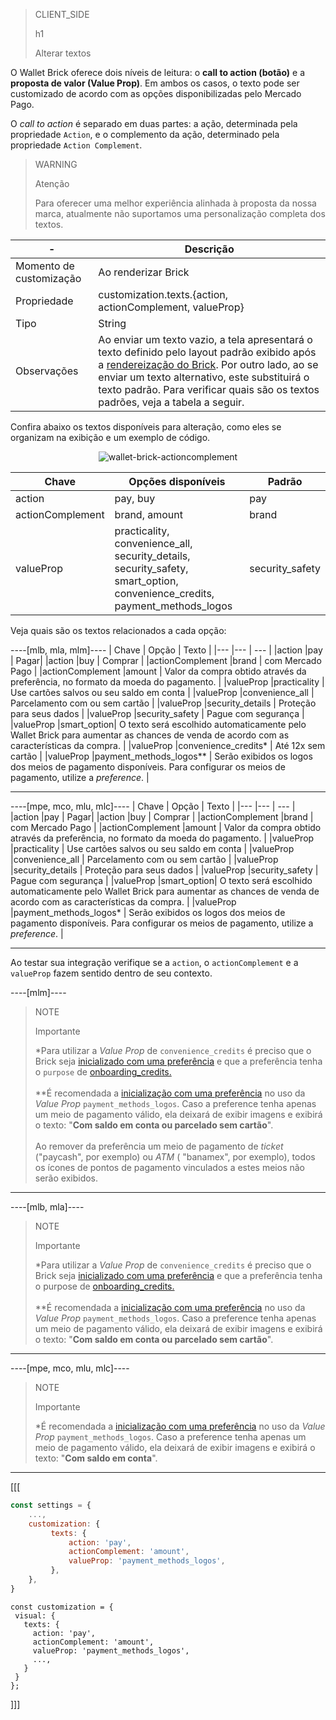 > CLIENT_SIDE
>
> h1
>
> Alterar textos

O Wallet Brick oferece dois níveis de leitura: o **call to action (botão)** e a **proposta de valor (Value Prop)**. Em ambos os casos, o texto pode ser customizado de acordo com as opções disponibilizadas pelo Mercado Pago. 

O _call to action_ é separado em duas partes: a ação, determinada pela propriedade `Action`, e o complemento da ação, determinado pela propriedade `Action Complement`.

> WARNING
>
> Atenção
>
> Para oferecer uma melhor experiência alinhada à proposta da nossa marca, atualmente não suportamos uma personalização completa dos textos.

| - | Descrição |
|--- |--- |
| Momento de customização | Ao renderizar Brick |
| Propriedade | customization.texts.{action, actionComplement, valueProp} |
| Tipo | String |
| Observações | Ao enviar um texto vazio, a tela apresentará o texto definido pelo layout padrão exibido após a [rendereização do Brick](/developers/pt/docs/checkout-bricks/wallet-brick/default-rendering#bookmark_renderizar_o_brick). Por outro lado, ao se enviar um texto alternativo, este substituirá o texto padrão. Para verificar quais são os textos padrões, veja a tabela a seguir.|

Confira abaixo os textos disponíveis para alteração, como eles se organizam na exibição e um exemplo de código.

<center>

![wallet-brick-actioncomplement](checkout-bricks/wallet-brick-actioncomplement-pt.png)

</center>

| Chave | Opções disponíveis | Padrão |
|--- |--- | --- |
| action | pay, buy | pay |
| actionComplement |brand, amount | brand |
| valueProp | practicality, convenience_all, security_details, security_safety, smart_option, convenience_credits, payment_methods_logos | security_safety |

Veja quais são os textos relacionados a cada opção:

----[mlb, mla, mlm]----
| Chave | Opção | Texto |
|--- |--- | --- |
|action |pay | Pagar|
|action |buy | Comprar |
|actionComplement |brand | com Mercado Pago |
|actionComplement |amount | Valor da compra obtido através da preferência, no formato da moeda do pagamento. |
|valueProp |practicality | Use cartões salvos ou seu saldo em conta |
|valueProp |convenience_all | Parcelamento com ou sem cartão |
|valueProp |security_details | Proteção para seus dados |
|valueProp |security_safety | Pague com segurança |
|valueProp |smart_option| O texto será escolhido automaticamente pelo Wallet Brick para aumentar as chances de venda de acordo com as características da compra. |
|valueProp |convenience_credits* | Até 12x sem cartão |
|valueProp |payment_methods_logos** | Serão exibidos os logos dos meios de pagamento disponíveis. Para configurar os meios de pagamento, utilize a _preference_. |

------------
----[mpe, mco, mlu, mlc]----
| Chave | Opção | Texto |
|--- |--- | --- |
|action |pay | Pagar|
|action |buy | Comprar |
|actionComplement |brand | com Mercado Pago |
|actionComplement |amount | Valor da compra obtido através da preferência, no formato da moeda do pagamento. |
|valueProp |practicality | Use cartões salvos ou seu saldo em conta |
|valueProp |convenience_all | Parcelamento com ou sem cartão |
|valueProp |security_details | Proteção para seus dados |
|valueProp |security_safety | Pague com segurança |
|valueProp |smart_option| O texto será escolhido automaticamente pelo Wallet Brick para aumentar as chances de venda de acordo com as características da compra. |
|valueProp |payment_methods_logos* | Serão exibidos os logos dos meios de pagamento disponíveis. Para configurar os meios de pagamento, utilize a _preference_. |

------------

Ao testar sua integração verifique se a `action`, o `actionComplement` e a `valueProp` fazem sentido dentro de seu contexto.

----[mlm]----
> NOTE
>
> Importante
>
> *Para utilizar a _Value Prop_ de `convenience_credits` é preciso que o Brick seja [inicializado com uma preferência](/developers/pt/docs/checkout-bricks/wallet-brick/default-rendering) e que a preferência tenha o `purpose` de [onboarding_credits.](/developers/pt/docs/checkout-bricks/wallet-brick/advanced-features/preferences)
> <br><br>
> **É recomendada a [inicialização com uma preferência](/developers/pt/docs/checkout-bricks/wallet-brick/default-rendering) no uso da _Value Prop_ `payment_methods_logos`. Caso a preference tenha apenas um meio de pagamento válido, ela deixará de exibir imagens e exibirá o texto: "**Com saldo em conta ou parcelado sem cartão**".
> <br><br>
> Ao remover da preferência um meio de pagamento de _ticket_ ("paycash", por exemplo) ou _ATM_ ( "banamex", por exemplo), todos os ícones de pontos de pagamento vinculados a estes meios não serão exibidos.

------------
----[mlb, mla]----
> NOTE
>
> Importante
>
> *Para utilizar a _Value Prop_ de `convenience_credits` é preciso que o Brick seja [inicializado com uma preferência](/developers/pt/docs/checkout-bricks/wallet-brick/default-rendering) e que a preferência tenha o purpose de [onboarding_credits.](/developers/pt/docs/checkout-bricks/wallet-brick/advanced-features/preferences)
> <br><br>
> **É recomendada a [inicialização com uma preferência](/developers/pt/docs/checkout-bricks/wallet-brick/default-rendering) no uso da _Value Prop_ `payment_methods_logos`. Caso a preference tenha apenas um meio de pagamento válido, ela deixará de exibir imagens e exibirá o texto: "**Com saldo em conta ou parcelado sem cartão**".

------------
----[mpe, mco, mlu, mlc]----
> NOTE
>
> Importante
>
> *É recomendada a [inicialização com uma preferência](/developers/pt/docs/checkout-bricks/wallet-brick/default-rendering) no uso da _Value Prop_ `payment_methods_logos`. Caso a preference tenha apenas um meio de pagamento válido, ela deixará de exibir imagens e exibirá o texto: "**Com saldo em conta**".

------------

[[[
```javascript
const settings = {
    ...,
    customization: {
         texts: {
             action: 'pay',
             actionComplement: 'amount',
             valueProp: 'payment_methods_logos',
         },
    },
}
```
```react-jsx
const customization = {
 visual: {
   texts: {
     action: 'pay',
     actionComplement: 'amount',
     valueProp: 'payment_methods_logos',
     ...,
   }
 }
};
```
]]]
